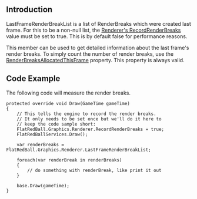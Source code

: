 ## Introduction

LastFrameRenderBreakList is a list of RenderBreaks which were created last frame. For this to be a non-null list, the [Renderer's RecordRenderBreaks](/frb/docs/index.php?title=FlatRedBall.Graphics.Renderer.RecordRenderBreaks&action=edit&redlink=1.md "FlatRedBall.Graphics.Renderer.RecordRenderBreaks (page does not exist)") value must be set to true. This is by default false for performance reasons.

This member can be used to get detailed information about the last frame's render breaks. To simply count the number of render breaks, use the [RenderBreaksAllocatedThisFrame](/frb/docs/index.php?title=FlatRedBall.Graphics.Renderer.RenderBreaksAllocatedThisFrame.md "FlatRedBall.Graphics.Renderer.RenderBreaksAllocatedThisFrame") property. This property is always valid.

## Code Example

The following code will measure the render breaks.


    protected override void Draw(GameTime gameTime)
    {
        // This tells the engine to record the render breaks.
        // It only needs to be set once but we'll do it here to
        // keep the code sample short:
        FlatRedBall.Graphics.Renderer.RecordRenderBreaks = true;
        FlatRedBallServices.Draw();

        var renderBreaks = FlatRedBall.Graphics.Renderer.LastFrameRenderBreakList;
        
        foreach(var renderBreak in renderBreaks)
        {
            // do something with renderBreak, like print it out
        }

        base.Draw(gameTime);
    }
